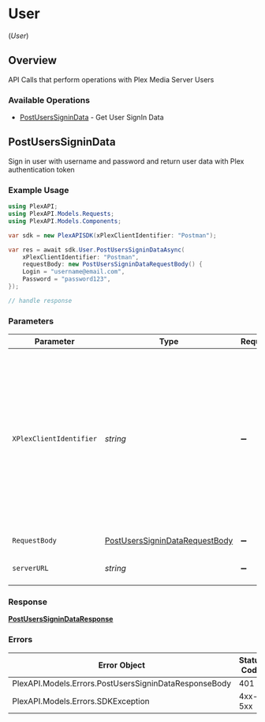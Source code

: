 # User
(*User*)

## Overview

API Calls that perform operations with Plex Media Server Users


### Available Operations

* [PostUsersSigninData](#postuserssignindata) - Get User SignIn Data

## PostUsersSigninData

Sign in user with username and password and return user data with Plex authentication token

### Example Usage

```csharp
using PlexAPI;
using PlexAPI.Models.Requests;
using PlexAPI.Models.Components;

var sdk = new PlexAPISDK(xPlexClientIdentifier: "Postman");

var res = await sdk.User.PostUsersSigninDataAsync(
    xPlexClientIdentifier: "Postman",
    requestBody: new PostUsersSigninDataRequestBody() {
    Login = "username@email.com",
    Password = "password123",
});

// handle response
```

### Parameters

| Parameter                                                                                                                                                             | Type                                                                                                                                                                  | Required                                                                                                                                                              | Description                                                                                                                                                           | Example                                                                                                                                                               |
| --------------------------------------------------------------------------------------------------------------------------------------------------------------------- | --------------------------------------------------------------------------------------------------------------------------------------------------------------------- | --------------------------------------------------------------------------------------------------------------------------------------------------------------------- | --------------------------------------------------------------------------------------------------------------------------------------------------------------------- | --------------------------------------------------------------------------------------------------------------------------------------------------------------------- |
| `XPlexClientIdentifier`                                                                                                                                               | *string*                                                                                                                                                              | :heavy_minus_sign:                                                                                                                                                    | The unique identifier for the client application<br/>This is used to track the client application and its usage<br/>(UUID, serial number, or other number unique per device)<br/> | Postman                                                                                                                                                               |
| `RequestBody`                                                                                                                                                         | [PostUsersSigninDataRequestBody](../../Models/Requests/PostUsersSigninDataRequestBody.md)                                                                             | :heavy_minus_sign:                                                                                                                                                    | Login credentials                                                                                                                                                     |                                                                                                                                                                       |
| `serverURL`                                                                                                                                                           | *string*                                                                                                                                                              | :heavy_minus_sign:                                                                                                                                                    | An optional server URL to use.                                                                                                                                        | http://localhost:8080                                                                                                                                                 |

### Response

**[PostUsersSigninDataResponse](../../Models/Requests/PostUsersSigninDataResponse.md)**

### Errors

| Error Object                                          | Status Code                                           | Content Type                                          |
| ----------------------------------------------------- | ----------------------------------------------------- | ----------------------------------------------------- |
| PlexAPI.Models.Errors.PostUsersSigninDataResponseBody | 401                                                   | application/json                                      |
| PlexAPI.Models.Errors.SDKException                    | 4xx-5xx                                               | */*                                                   |
